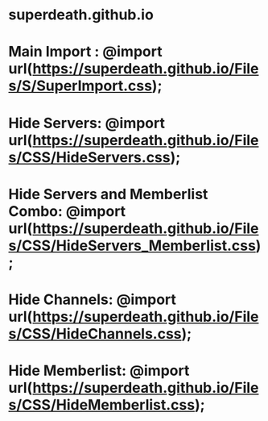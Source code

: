 # superdeath.github.io
# Main Import : @import url(https://superdeath.github.io/Files/S/SuperImport.css);
# Hide Servers: @import url(https://superdeath.github.io/Files/CSS/HideServers.css);
# Hide Servers and Memberlist Combo: @import url(https://superdeath.github.io/Files/CSS/HideServers_Memberlist.css);
# Hide Channels: @import url(https://superdeath.github.io/Files/CSS/HideChannels.css);
# Hide Memberlist: @import url(https://superdeath.github.io/Files/CSS/HideMemberlist.css);


